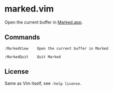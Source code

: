 # marked.vim

Open the current buffer in [Marked.app](http://markedapp.com/).

## Commands

    :MarkedView    Open the current buffer in Marked

    :MarkedQuit    Quit Marked

## License

Same as Vim itself, see `:help license`.
